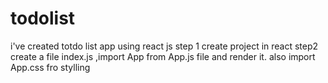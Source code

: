# todolist
i've created totdo list app using react js
step 1 create project in react
step2 create a file index.js ,import App from App.js file and render it. also import App.css fro stylling
